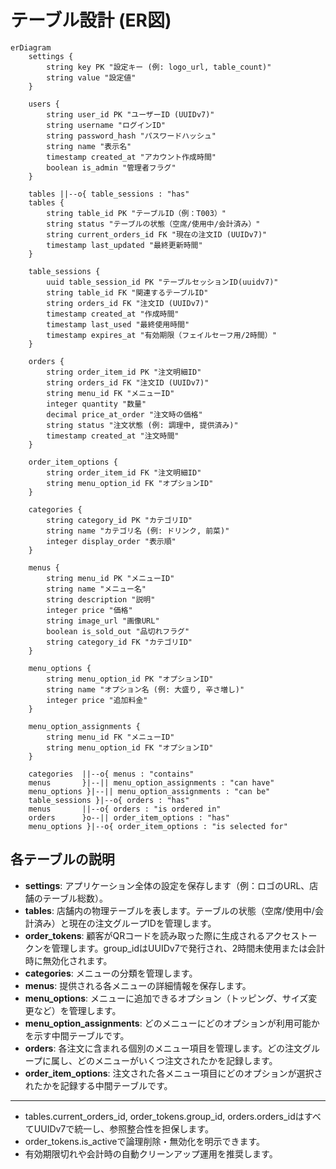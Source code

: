 # テーブル設計 (ER図)

```mermaid
erDiagram
    settings {
        string key PK "設定キー (例: logo_url, table_count)"
        string value "設定値"
    }
    
    users {
        string user_id PK "ユーザーID (UUIDv7)"
        string username "ログインID"
        string password_hash "パスワードハッシュ"
        string name "表示名"
        timestamp created_at "アカウント作成時間"
        boolean is_admin "管理者フラグ"
    }

    tables ||--o{ table_sessions : "has"
    tables {
        string table_id PK "テーブルID（例：T003）"
        string status "テーブルの状態（空席/使用中/会計済み）"
        string current_orders_id FK "現在の注文ID (UUIDv7)"
        timestamp last_updated "最終更新時間"
    }

    table_sessions {
        uuid table_session_id PK "テーブルセッションID(uuidv7)"
        string table_id FK "関連するテーブルID"
        string orders_id FK "注文ID (UUIDv7)"
        timestamp created_at "作成時間"
        timestamp last_used "最終使用時間"
        timestamp expires_at "有効期限（フェイルセーフ用/2時間）"
    }
    
    orders {
        string order_item_id PK "注文明細ID"
        string orders_id FK "注文ID (UUIDv7)"
        string menu_id FK "メニューID"
        integer quantity "数量"
        decimal price_at_order "注文時の価格"
        string status "注文状態 (例: 調理中, 提供済み)"
        timestamp created_at "注文時間"
    }

    order_item_options {
        string order_item_id FK "注文明細ID"
        string menu_option_id FK "オプションID"
    }

    categories {
        string category_id PK "カテゴリID"
        string name "カテゴリ名 (例: ドリンク, 前菜)"
        integer display_order "表示順"
    }

    menus {
        string menu_id PK "メニューID"
        string name "メニュー名"
        string description "説明"
        integer price "価格"
        string image_url "画像URL"
        boolean is_sold_out "品切れフラグ"
        string category_id FK "カテゴリID"
    }

    menu_options {
        string menu_option_id PK "オプションID"
        string name "オプション名 (例: 大盛り, 辛さ増し)"
        integer price "追加料金"
    }

    menu_option_assignments {
        string menu_id FK "メニューID"
        string menu_option_id FK "オプションID"
    }

    categories  ||--o{ menus : "contains"
    menus       }|--|| menu_option_assignments : "can have"
    menu_options }|--|| menu_option_assignments : "can be"
    table_sessions }|--o{ orders : "has"
    menus       ||--o{ orders : "is ordered in"
    orders      }o--|| order_item_options : "has"
    menu_options }|--o{ order_item_options : "is selected for"
```

## 各テーブルの説明

- **settings**: アプリケーション全体の設定を保存します（例：ロゴのURL、店舗のテーブル総数）。
- **tables**: 店舗内の物理テーブルを表します。テーブルの状態（空席/使用中/会計済み）と現在の注文グループIDを管理します。
- **order_tokens**: 顧客がQRコードを読み取った際に生成されるアクセストークンを管理します。group_idはUUIDv7で発行され、2時間未使用または会計時に無効化されます。
- **categories**: メニューの分類を管理します。
- **menus**: 提供される各メニューの詳細情報を保存します。
- **menu_options**: メニューに追加できるオプション（トッピング、サイズ変更など）を管理します。
- **menu_option_assignments**: どのメニューにどのオプションが利用可能かを示す中間テーブルです。
- **orders**: 各注文に含まれる個別のメニュー項目を管理します。どの注文グループに属し、どのメニューがいくつ注文されたかを記録します。
- **order_item_options**: 注文された各メニュー項目にどのオプションが選択されたかを記録する中間テーブルです。

---

- tables.current_orders_id, order_tokens.group_id, orders.orders_idはすべてUUIDv7で統一し、参照整合性を担保します。
- order_tokens.is_activeで論理削除・無効化を明示できます。
- 有効期限切れや会計時の自動クリーンアップ運用を推奨します。

